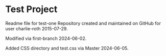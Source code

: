 # Test Project

Readme file for test-one Repository created and maintained on GitHub for user charlie-roth 2015-07-29.

Modified via first-branch 2024-06-02.

Added CSS directory and test.css via Master 2024-06-05.
